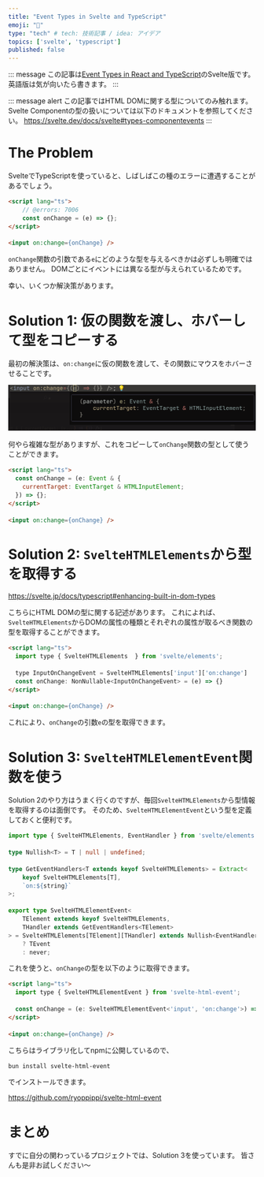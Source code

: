 ```yaml
---
title: "Event Types in Svelte and TypeScript"
emoji: "🐡"
type: "tech" # tech: 技術記事 / idea: アイデア
topics: ['svelte', 'typescript']
published: false
---
```


::: message
この記事は[Event Types in React and TypeScript]( https://www.totaltypescript.com/event-types-in-react-and-typescript )のSvelte版です。
英語版は気が向いたら書きます。
:::

::: message alert
この記事ではHTML DOMに関する型についてのみ触れます。
Svelte Componentの型の扱いについては以下のドキュメントを参照してください。
https://svelte.dev/docs/svelte#types-componentevents
:::

# The Problem

SvelteでTypeScriptを使っていると、しばしばこの種のエラーに遭遇することがあるでしょう。

```html
<script lang="ts">
    // @errors: 7006
    const onChange = (e) => {};
</script>

<input on:change={onChange} />
```

`onChange`関数の引数である`e`にどのような型を与えるべきかは必ずしも明確ではありません。
DOMごとにイベントには異なる型が与えられているためです。

幸い、いくつか解決策があります。

# Solution 1: 仮の関数を渡し、ホバーして型をコピーする

最初の解決策は、`on:change`に仮の関数を渡して、その関数にマウスをホバーさせることです。

![on:change hover](/images/380a0e4953bcaa/0.png)

何やら複雑な型がありますが、これをコピーして`onChange`関数の型として使うことができます。

```html
<script lang="ts">
  const onChange = (e: Event & {
    currentTarget: EventTarget & HTMLInputElement;
  }) => {};
</script>

<input on:change={onChange} />
```

# Solution 2: `SvelteHTMLElements`から型を取得する

https://svelte.jp/docs/typescript#enhancing-built-in-dom-types

こちらにHTML DOMの型に関する記述があります。
これによれば、`SvelteHTMLElements`からDOMの属性の種類とそれぞれの属性が取るべき関数の型を取得することができます。

```html
<script lang="ts">
  import type { SvelteHTMLElements  } from 'svelte/elements';

  type InputOnChangeEvent = SvelteHTMLElements['input']['on:change']
  const onChange: NonNullable<InputOnChangeEvent> = (e) => {} 
</script>

<input on:change={onChange} />
```

これにより、`onChange`の引数`e`の型を取得できます。

# Solution 3: `SvelteHTMLElementEvent`関数を使う

Solution 2のやり方はうまく行くのですが、毎回`SvelteHTMLElements`から型情報を取得するのは面倒です。
そのため、`SvelteHTMLElementEvent`という型を定義しておくと便利です。

```ts
import type { SvelteHTMLElements, EventHandler } from 'svelte/elements';

type Nullish<T> = T | null | undefined;

type GetEventHandlers<T extends keyof SvelteHTMLElements> = Extract<
	keyof SvelteHTMLElements[T],
	`on:${string}`
>;

export type SvelteHTMLElementEvent<
	TElement extends keyof SvelteHTMLElements,
	THandler extends GetEventHandlers<TElement>
> = SvelteHTMLElements[TElement][THandler] extends Nullish<EventHandler<infer TEvent, infer _>>
	? TEvent
	: never;
```

これを使うと、`onChange`の型を以下のように取得できます。

```html
<script lang="ts">
  import type { SvelteHTMLElementEvent } from 'svelte-html-event';

  const onChange = (e: SvelteHTMLElementEvent<'input', 'on:change'>) => {}
</script>

<input on:change={onChange} />
```

こちらはライブラリ化してnpmに公開しているので、
```sh
bun install svelte-html-event
```
でインストールできます。

https://github.com/ryoppippi/svelte-html-event

# まとめ
すでに自分の関わっているプロジェクトでは、Solution 3を使っています。
皆さんも是非お試しください〜
